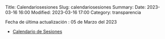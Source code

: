Title: Calendariosesiones
Slug: calendariosesiones
Summary:
Date: 2023-03-16 16:00
Modified: 2023-03-16 17:00
Category: transparencia

Fecha de última actualización : 05 de Marzo del 2023

* [Calendario de Sesiones](calendario-sesiones-ordinarias-23.pdf)

<object data="calendario-sesiones-ordinarias-23.pdf" type="application/pdf" width="100%" height="600"></object>